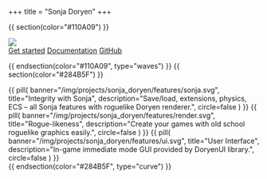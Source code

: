 +++
title = "Sonja Doryen"
+++

{{ section(color="#110A09") }}

<div class="container row">
    <img src="/img/sonja_doryen_logo.svg" class="col-lg-4 col-md-6 col-sm-8 mt-5 mx-auto animate__animated animate__bounceIn">
    <div class="w-100"></div>
    <div class="d-flex flex-wrap align-items-center justify-content-center mt-4 animate__animated animate__bounceIn col-12">
        <a class="btn btn-primary m-1" href="https://konceptosociala.eu.org/sonja-doryen"><i class="fa fa-rocket" aria-hidden="true"></i> Get started</a>
        <a class="btn btn-outline-warning m-1" href="https://docs.rs/sonja-doryen"><i class="fa fa-book" aria-hidden="true"></i> Documentation</a>
        <a class="btn btn-outline-light m-1" href="https://github.com/konceptosociala/sonja-doryen"><i class="fa fa-github" aria-hidden="true"></i> GitHub</a>
    </div>
    <i class="fa fa-angle-down text-center mt-5 animate__animated animate__fadeInDown animate__infinite" aria-hidden="true" style="font-size: 50px"></i>
</div>

{{ endsection(color="#110A09", type="waves") }}
{{ section(color="#284B5F") }}
<div class="row">
    {{
        pill(
            banner="/img/projects/sonja_doryen/features/sonja.svg",
            title="Integrity with Sonja",
            description="Save/load, extensions, physics, ECS – all Sonja features with roguelike Doryen renderer.",
            circle=false
        )
    }}
    {{
        pill(
            banner="/img/projects/sonja_doryen/features/render.svg",
            title="Rogue-likeness",
            description="Create your games with old school roguelike graphics easily.",
            circle=false
        )
    }}
    {{
        pill(
            banner="/img/projects/sonja_doryen/features/ui.svg",
            title="User Interface",
            description="In-game immediate mode GUI provided by DoryenUI library.",
            circle=false
        )
    }}
</div>
{{ endsection(color="#284B5F", type="curve") }}